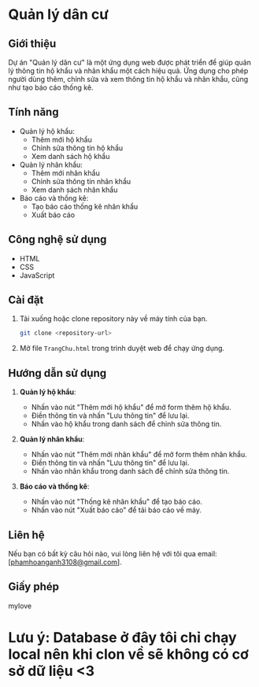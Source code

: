 # Quản lý dân cư

## Giới thiệu
Dự án "Quản lý dân cư" là một ứng dụng web được phát triển để giúp quản lý thông tin hộ khẩu và nhân khẩu một cách hiệu quả. Ứng dụng cho phép người dùng thêm, chỉnh sửa và xem thông tin hộ khẩu và nhân khẩu, cũng như tạo báo cáo thống kê.

## Tính năng
- Quản lý hộ khẩu:
  - Thêm mới hộ khẩu
  - Chỉnh sửa thông tin hộ khẩu
  - Xem danh sách hộ khẩu
- Quản lý nhân khẩu:
  - Thêm mới nhân khẩu
  - Chỉnh sửa thông tin nhân khẩu
  - Xem danh sách nhân khẩu
- Báo cáo và thống kê:
  - Tạo báo cáo thống kê nhân khẩu
  - Xuất báo cáo

## Công nghệ sử dụng
- HTML
- CSS
- JavaScript

## Cài đặt
1. Tải xuống hoặc clone repository này về máy tính của bạn.
   ```bash
   git clone <repository-url>
   ```
2. Mở file `TrangChu.html` trong trình duyệt web để chạy ứng dụng.

## Hướng dẫn sử dụng
1. **Quản lý hộ khẩu**:
   - Nhấn vào nút "Thêm mới hộ khẩu" để mở form thêm hộ khẩu.
   - Điền thông tin và nhấn "Lưu thông tin" để lưu lại.
   - Nhấn vào hộ khẩu trong danh sách để chỉnh sửa thông tin.

2. **Quản lý nhân khẩu**:
   - Nhấn vào nút "Thêm mới nhân khẩu" để mở form thêm nhân khẩu.
   - Điền thông tin và nhấn "Lưu thông tin" để lưu lại.
   - Nhấn vào nhân khẩu trong danh sách để chỉnh sửa thông tin.

3. **Báo cáo và thống kê**:
   - Nhấn vào nút "Thống kê nhân khẩu" để tạo báo cáo.
   - Nhấn vào nút "Xuất báo cáo" để tải báo cáo về máy.

## Liên hệ
Nếu bạn có bất kỳ câu hỏi nào, vui lòng liên hệ với tôi qua email: [phamhoanganh3108@gmail.com].

## Giấy phép
mylove
# Lưu ý: Database ở đây tôi chỉ chạy local nên khi clon về sẽ không có cơ sở dữ liệu <3